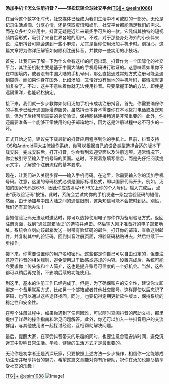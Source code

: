 **汤加手机卡怎么注册抖音？——轻松玩转全球社交平台[[TG💪+ @esim1088](https://t.me/s/esim1088)]**

在当今这个数字化时代，社交媒体已经成为我们生活中不可或缺的一部分。无论是记录生活点滴、分享心情，还是获取资讯和娱乐，社交平台都能满足我们的需求。而在众多社交应用中，抖音无疑是近年来最炙手可热的一款。它凭借其独特的短视频内容形式，吸引了来自世界各地的用户。不过，对于那些身处海外的小伙伴来说，注册抖音可能会遇到一些小麻烦，尤其是当你使用汤加手机卡时。别担心，这篇文章将为你详细解答如何顺利注册抖音，并教你一些实用的小技巧。

首先，让我们来了解一下为什么会有这样的问题出现。抖音作为一个国际化的社交平台，其注册机制主要是基于中国大陆的手机号码进行验证的。这意味着如果你不在中国境内，或者没有中国大陆的手机号码，那么直接通过常规方式注册可能会遇到障碍。而如果你身在国外，比如汤加，又恰好没有当地的手机号码，那情况就更加复杂了。不过，这并不意味着你就无法使用抖音。只要掌握正确的方法，即使是远隔重洋，也能轻松搞定。

接下来，我们就一步步教你如何用汤加手机卡成功注册抖音。首先，你需要确保你的手机卡已经开通国际漫游服务。虽然抖音本身不需要你在本地拨打电话或发送短信，但为了后续可能需要的身份验证，保持网络连接畅通是非常重要的。此外，你还需要准备一个能够正常使用的电子邮箱地址，因为这是注册过程中必不可少的一环。

正式开始之前，建议先下载最新的抖音应用程序到你的手机上。目前，抖音支持iOS和Android两大主流操作系统，你可以根据自己的设备类型选择合适的版本下载安装。完成安装后，打开抖音，你会看到欢迎界面以及注册选项。通常情况下，你会被引导至输入手机号码的页面。这时，不要着急填写信息，而是先仔细阅读提示文字，了解整个注册流程的基本要求。

现在，让我们进入关键步骤——输入手机号码。在这里，你需要输入你的汤加手机号码。注意，这里的号码格式必须是国际标准格式，即以国家代码开头。例如，汤加的国家代码是676，因此你应该填写+676加上你的个人号码。输入完成后，点击“获取验证码”按钮。此时，系统会尝试向你的手机发送一条包含验证码的短信。然而，由于汤加与中国大陆之间的通信限制，这条短信可能不会按时到达。别慌，我们还有其他办法！

当短信验证码无法及时送达时，你可以选择使用电子邮件作为备用验证方式。返回注册页面，找到“通过邮箱验证”的选项并点击。然后输入刚才准备好的电子邮箱地址。系统会立刻向该邮箱发送一封带有验证码的邮件。打开你的邮箱，查收这封邮件，并复制其中的验证码。回到抖音注册页面，将验证码粘贴进去，然后继续下一步操作。

接下来，你需要设置你的用户名和密码。这些都是你自己可以自由设定的，但要注意遵守抖音的相关规则，避免使用过于敏感或违规的内容。设置完成后，系统可能会要求你上传头像和个人简介，这也是提升账号可信度的一个好机会。当然，这些都可以稍后再完善，不影响后续的功能使用。

到这里，基本的注册工作已经完成了。但是，为了确保账户的安全性，建议你立即绑定一个备用联系方式，比如另一个邮箱或者其他社交账号。这样即使以后忘记了密码，也可以通过这些途径找回。同时，也要记得定期更新软件版本，保持系统的稳定性和安全性。

在整个注册过程中，如果你遇到了任何困难，可以随时查阅抖音的帮助文档，那里提供了详尽的操作指南和常见问题解答。此外，你还可以加入一些抖音用户的交流群组，与其他使用者一起探讨经验，互相帮助解决问题。

最后，提醒大家，在享受抖音带来的乐趣的同时，也要注意合理安排时间，避免沉迷其中影响日常生活。毕竟，健康的生活方式才是最重要的。

无论你是初学者还是资深玩家，只要按照上述方法一步步操作，相信你一定能够成功注册并畅享抖音的魅力。希望这篇文章能对你有所帮助，祝你在汤加也能尽情享受社交的乐趣！ 

[[TG💪+ @esim1088](https://t.me/s/esim1088) ![Image](https://i.postimg.cc/4NQfJmqS/Snipaste-2025-05-13-00-14-12.png)]